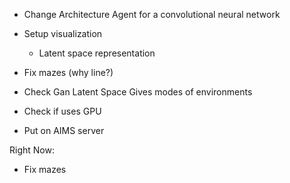 - Change Architecture Agent for a convolutional neural network

- Setup visualization
    - Latent space representation

- Fix mazes (why line?)

- Check Gan Latent Space Gives modes of environments

- Check if uses GPU

- Put on AIMS server


Right Now:
- Fix mazes